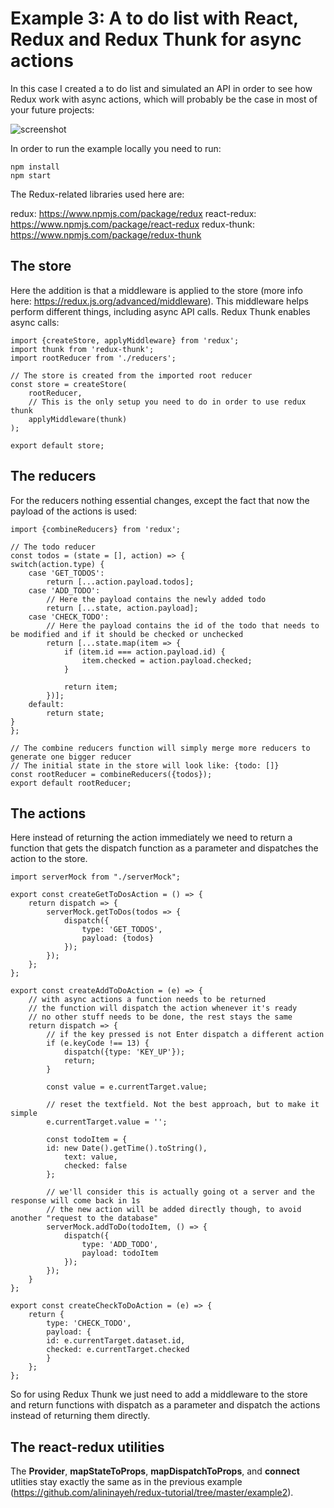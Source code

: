# Example 3: A to do list with React, Redux and Redux Thunk for async actions

In this case I created a to do list and simulated an API in order to see how Redux work with async actions, which will probably be the case in most of your future projects:

![screenshot](https://alininayeh-storage.s3.eu-central-1.amazonaws.com/1562856446481Screenshot%202019-07-11%20at%2016.31.42.png)

In order to run the example locally you need to run:

    npm install
    npm start

The Redux-related libraries used here are:

redux: https://www.npmjs.com/package/redux
react-redux: https://www.npmjs.com/package/react-redux
redux-thunk: https://www.npmjs.com/package/redux-thunk

## The store

Here the addition is that a middleware is applied to the store (more info here: https://redux.js.org/advanced/middleware). This middleware helps perform different things, including async API calls. Redux Thunk enables async calls:

    import {createStore, applyMiddleware} from 'redux';
    import thunk from 'redux-thunk';
    import rootReducer from './reducers';

    // The store is created from the imported root reducer
    const store = createStore(
        rootReducer,
        // This is the only setup you need to do in order to use redux thunk
        applyMiddleware(thunk)
    );

    export default store;

## The reducers

For the reducers nothing essential changes, except the fact that now the payload of the actions is used:

    import {combineReducers} from 'redux';

    // The todo reducer
    const todos = (state = [], action) => {
    switch(action.type) {
        case 'GET_TODOS':
            return [...action.payload.todos];
        case 'ADD_TODO':
            // Here the payload contains the newly added todo
            return [...state, action.payload];
        case 'CHECK_TODO':
            // Here the payload contains the id of the todo that needs to be modified and if it should be checked or unchecked
            return [...state.map(item => {
                if (item.id === action.payload.id) {
                    item.checked = action.payload.checked;
                }

                return item;
            })];
        default:
            return state;
    }
    };

    // The combine reducers function will simply merge more reducers to generate one bigger reducer
    // The initial state in the store will look like: {todo: []}
    const rootReducer = combineReducers({todos});
    export default rootReducer;

## The actions

Here instead of returning the action immediately we need to return a function that gets the dispatch function as a parameter and dispatches the action to the store.

    import serverMock from "./serverMock";

    export const createGetToDosAction = () => {
        return dispatch => {
            serverMock.getToDos(todos => {
                dispatch({
                    type: 'GET_TODOS',
                    payload: {todos}
                });
            });
        };
    };

    export const createAddToDoAction = (e) => {
        // with async actions a function needs to be returned
        // the function will dispatch the action whenever it's ready
        // no other stuff needs to be done, the rest stays the same
        return dispatch => {
            // if the key pressed is not Enter dispatch a different action
            if (e.keyCode !== 13) {
                dispatch({type: 'KEY_UP'});
                return;
            }

            const value = e.currentTarget.value;

            // reset the textfield. Not the best approach, but to make it simple
            e.currentTarget.value = '';

            const todoItem = {
            id: new Date().getTime().toString(),
                text: value,
                checked: false
            };

            // we'll consider this is actually going ot a server and the response will come back in 1s
            // the new action will be added directly though, to avoid another "request to the database"
            serverMock.addToDo(todoItem, () => {
                dispatch({
                    type: 'ADD_TODO',
                    payload: todoItem
                });
            });
        }
    };

    export const createCheckToDoAction = (e) => {
        return {
            type: 'CHECK_TODO',
            payload: {
            id: e.currentTarget.dataset.id,
            checked: e.currentTarget.checked
            }
        };
    };

So for using Redux Thunk we just need to add a middleware to the store and return functions with dispatch as a parameter and dispatch the actions instead of returning them directly.

## The react-redux utilities

The **Provider**, **mapStateToProps**, **mapDispatchToProps**, and **connect** utlities stay exactly the same as in the previous example (https://github.com/alininayeh/redux-tutorial/tree/master/example2). 
